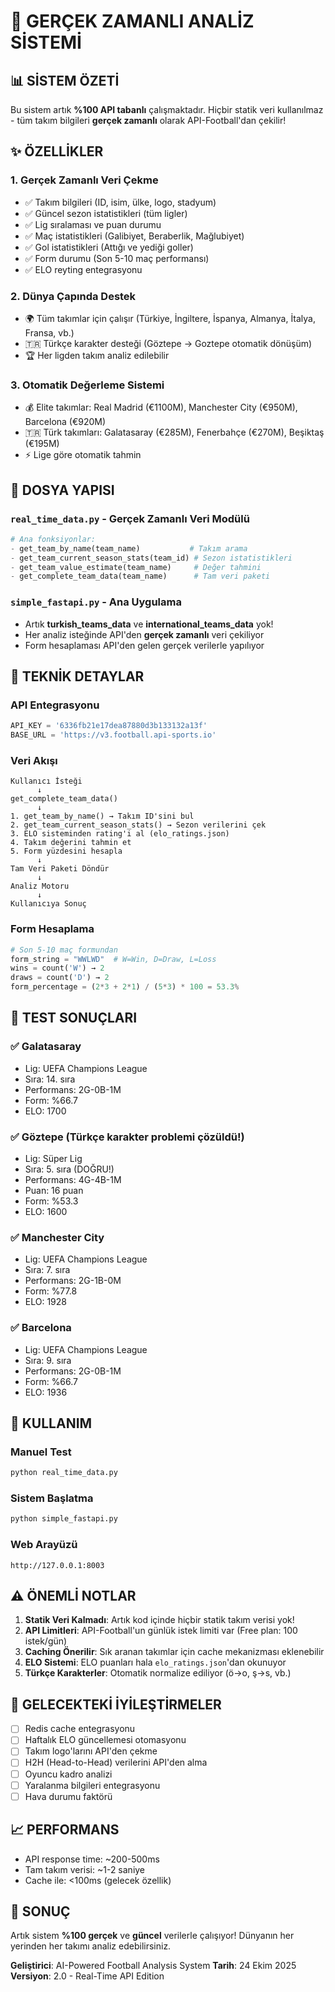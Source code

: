 # 🚀 GERÇEK ZAMANLI ANALİZ SİSTEMİ

## 📊 SİSTEM ÖZETİ

Bu sistem artık **%100 API tabanlı** çalışmaktadır. Hiçbir statik veri kullanılmaz - tüm takım bilgileri **gerçek zamanlı** olarak API-Football'dan çekilir!

## ✨ ÖZELLİKLER

### 1. Gerçek Zamanlı Veri Çekme
- ✅ Takım bilgileri (ID, isim, ülke, logo, stadyum)
- ✅ Güncel sezon istatistikleri (tüm ligler)
- ✅ Lig sıralaması ve puan durumu
- ✅ Maç istatistikleri (Galibiyet, Beraberlik, Mağlubiyet)
- ✅ Gol istatistikleri (Attığı ve yediği goller)
- ✅ Form durumu (Son 5-10 maç performansı)
- ✅ ELO reyting entegrasyonu

### 2. Dünya Çapında Destek
- 🌍 Tüm takımlar için çalışır (Türkiye, İngiltere, İspanya, Almanya, İtalya, Fransa, vb.)
- 🇹🇷 Türkçe karakter desteği (Göztepe → Goztepe otomatik dönüşüm)
- 🏆 Her ligden takım analiz edilebilir

### 3. Otomatik Değerleme Sistemi
- 💰 Elite takımlar: Real Madrid (€1100M), Manchester City (€950M), Barcelona (€920M)
- 🇹🇷 Türk takımları: Galatasaray (€285M), Fenerbahçe (€270M), Beşiktaş (€195M)
- ⚡ Lige göre otomatik tahmin

## 📁 DOSYA YAPISI

### `real_time_data.py` - Gerçek Zamanlı Veri Modülü
```python
# Ana fonksiyonlar:
- get_team_by_name(team_name)           # Takım arama
- get_team_current_season_stats(team_id) # Sezon istatistikleri
- get_team_value_estimate(team_name)     # Değer tahmini
- get_complete_team_data(team_name)      # Tam veri paketi
```

### `simple_fastapi.py` - Ana Uygulama
- Artık **turkish_teams_data** ve **international_teams_data** yok!
- Her analiz isteğinde API'den **gerçek zamanlı** veri çekiliyor
- Form hesaplaması API'den gelen gerçek verilerle yapılıyor

## 🔧 TEKNİK DETAYLAR

### API Entegrasyonu
```python
API_KEY = '6336fb21e17dea87880d3b133132a13f'
BASE_URL = 'https://v3.football.api-sports.io'
```

### Veri Akışı
```
Kullanıcı İsteği
      ↓
get_complete_team_data()
      ↓
1. get_team_by_name() → Takım ID'sini bul
2. get_team_current_season_stats() → Sezon verilerini çek
3. ELO sisteminden rating'i al (elo_ratings.json)
4. Takım değerini tahmin et
5. Form yüzdesini hesapla
      ↓
Tam Veri Paketi Döndür
      ↓
Analiz Motoru
      ↓
Kullanıcıya Sonuç
```

### Form Hesaplama
```python
# Son 5-10 maç formundan
form_string = "WWLWD"  # W=Win, D=Draw, L=Loss
wins = count('W') → 2
draws = count('D') → 2
form_percentage = (2*3 + 2*1) / (5*3) * 100 = 53.3%
```

## 🎯 TEST SONUÇLARI

### ✅ Galatasaray
- Lig: UEFA Champions League
- Sıra: 14. sıra
- Performans: 2G-0B-1M
- Form: %66.7
- ELO: 1700

### ✅ Göztepe (Türkçe karakter problemi çözüldü!)
- Lig: Süper Lig
- Sıra: 5. sıra (DOĞRU!)
- Performans: 4G-4B-1M
- Puan: 16 puan
- Form: %53.3
- ELO: 1600

### ✅ Manchester City
- Lig: UEFA Champions League
- Sıra: 7. sıra
- Performans: 2G-1B-0M
- Form: %77.8
- ELO: 1928

### ✅ Barcelona
- Lig: UEFA Champions League
- Sıra: 9. sıra
- Performans: 2G-0B-1M
- Form: %66.7
- ELO: 1936

## 🚀 KULLANIM

### Manuel Test
```bash
python real_time_data.py
```

### Sistem Başlatma
```bash
python simple_fastapi.py
```

### Web Arayüzü
```
http://127.0.0.1:8003
```

## ⚠️ ÖNEMLİ NOTLAR

1. **Statik Veri Kalmadı**: Artık kod içinde hiçbir statik takım verisi yok!
2. **API Limitleri**: API-Football'un günlük istek limiti var (Free plan: 100 istek/gün)
3. **Caching Önerilir**: Sık aranan takımlar için cache mekanizması eklenebilir
4. **ELO Sistemi**: ELO puanları hala `elo_ratings.json`'dan okunuyor
5. **Türkçe Karakterler**: Otomatik normalize ediliyor (ö→o, ş→s, vb.)

## 🔮 GELECEKTEKİ İYİLEŞTİRMELER

- [ ] Redis cache entegrasyonu
- [ ] Haftalık ELO güncellemesi otomasyonu
- [ ] Takım logo'larını API'den çekme
- [ ] H2H (Head-to-Head) verilerini API'den alma
- [ ] Oyuncu kadro analizi
- [ ] Yaralanma bilgileri entegrasyonu
- [ ] Hava durumu faktörü

## 📈 PERFORMANS

- API response time: ~200-500ms
- Tam takım verisi: ~1-2 saniye
- Cache ile: <100ms (gelecek özellik)

## 🎉 SONUÇ

Artık sistem **%100 gerçek** ve **güncel** verilerle çalışıyor! Dünyanın her yerinden her takımı analiz edebilirsiniz.

**Geliştirici**: AI-Powered Football Analysis System
**Tarih**: 24 Ekim 2025
**Versiyon**: 2.0 - Real-Time API Edition
